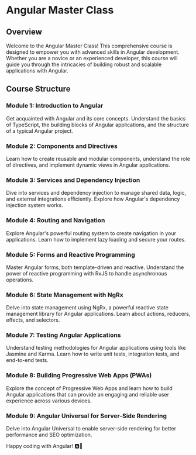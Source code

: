 # Angular Master Class

## Overview

Welcome to the Angular Master Class! This comprehensive course is designed to empower you with advanced skills in Angular development. Whether you are a novice or an experienced developer, this course will guide you through the intricacies of building robust and scalable applications with Angular.

## Course Structure

### Module 1: Introduction to Angular

Get acquainted with Angular and its core concepts. Understand the basics of TypeScript, the building blocks of Angular applications, and the structure of a typical Angular project.

### Module 2: Components and Directives

Learn how to create reusable and modular components, understand the role of directives, and implement dynamic views in Angular applications.

### Module 3: Services and Dependency Injection

Dive into services and dependency injection to manage shared data, logic, and external integrations efficiently. Explore how Angular's dependency injection system works.

### Module 4: Routing and Navigation

Explore Angular's powerful routing system to create navigation in your applications. Learn how to implement lazy loading and secure your routes.

### Module 5: Forms and Reactive Programming

Master Angular forms, both template-driven and reactive. Understand the power of reactive programming with RxJS to handle asynchronous operations.

### Module 6: State Management with NgRx

Delve into state management using NgRx, a powerful reactive state management library for Angular applications. Learn about actions, reducers, effects, and selectors.

### Module 7: Testing Angular Applications

Understand testing methodologies for Angular applications using tools like Jasmine and Karma. Learn how to write unit tests, integration tests, and end-to-end tests.

### Module 8: Building Progressive Web Apps (PWAs)

Explore the concept of Progressive Web Apps and learn how to build Angular applications that can provide an engaging and reliable user experience across various devices.

### Module 9: Angular Universal for Server-Side Rendering

Delve into Angular Universal to enable server-side rendering for better performance and SEO optimization.

Happy coding with Angular! 🅰️🚀
